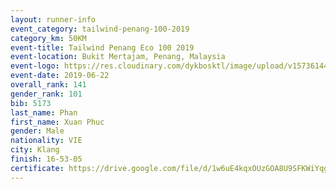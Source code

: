 ```yaml
--- 
layout: runner-info 
event_category: tailwind-penang-100-2019 
category_km: 50KM 
event-title: Tailwind Penang Eco 100 2019 
event-location: Bukit Mertajam, Penang, Malaysia 
event-logo: https://res.cloudinary.com/dykbosktl/image/upload/v1573614442/Logo/Logo_gqlzi3.jpg 
event-date: 2019-06-22 
overall_rank: 141
gender_rank: 101
bib: 5173
last_name: Phan
first_name: Xuan Phuc
gender: Male
nationality: VIE
city: Klang
finish: 16-53-05
certificate: https://drive.google.com/file/d/1w6uE4kqxOUzGOA8U9SFKWiYqg-6vlSp/view?usp=sharing
--- 
```

